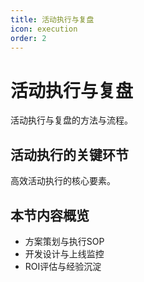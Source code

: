 ```yaml
---
title: 活动执行与复盘
icon: execution
order: 2
---
```


# 活动执行与复盘

活动执行与复盘的方法与流程。

## 活动执行的关键环节

高效活动执行的核心要素。

## 本节内容概览

- 方案策划与执行SOP
- 开发设计与上线监控
- ROI评估与经验沉淀

